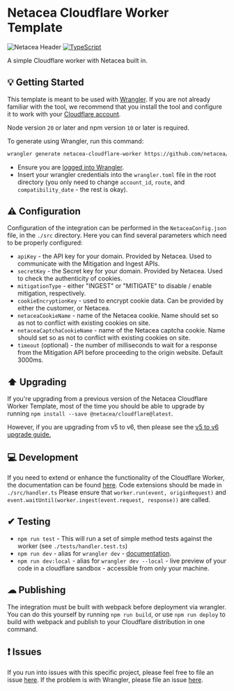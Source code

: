 # Netacea Cloudflare Worker Template

![Netacea Header](https://assets.ntcacdn.net/header.jpg)
[![TypeScript](https://img.shields.io/badge/%3C%2F%3E-TypeScript-%230074c1.svg)](http://www.typescriptlang.org/)

A simple Cloudflare worker with Netacea built in.

## 💡 Getting Started

This template is meant to be used with [Wrangler](https://developers.cloudflare.com/workers/wrangler/). If you are not already familiar with the tool, we recommend that you install the tool and configure it to work with your [Cloudflare account](https://dash.cloudflare.com).

Node version `20` or later and npm version `10` or later is required.

To generate using Wrangler, run this command:

```bash
wrangler generate netacea-cloudflare-worker https://github.com/netacea/cloudflare-worker-template-typescript
```

- Ensure you are [logged into Wrangler](https://developers.cloudflare.com/workers/wrangler/commands/#login).
- Insert your wrangler credentials into the `wrangler.toml` file in the root directory (you only need to change `account_id`, `route`, and `compatibility_date` - the rest is okay).

## ⚠️ Configuration

Configuration of the integration can be performed in the `NetaceaConfig.json` file, in the `./src` directory.
Here you can find several parameters which need to be properly configured:

  - `apiKey` - the API key for your domain. Provided by Netacea. Used to communicate with the Mitigation and Ingest APIs.
  - `secretKey` - the Secret key for your domain. Provided by Netacea. Used to check the authenticity of cookies.
  - `mitigationType` - either "INGEST" or "MITIGATE" to disable / enable mitigation, respectively.
  - `cookieEncryptionKey` - used to encrypt cookie data. Can be provided by either the customer, or Netacea.
  - `netaceaCookieName` - name of the Netacea cookie. Name should set so as not to conflict with existing cookies on site.
  - `netaceaCaptchaCookieName` - name of the Netacea captcha cookie. Name should set so as not to conflict with existing cookies on site.
  - `timeout` (optional) - the number of milliseconds to wait for a response from the Mitigation API before proceeding to the origin website. Default 3000ms.

## ⬆️ Upgrading

If you're upgrading from a previous version of the Netacea Cloudflare Worker Template,
most of the time you should be able to upgrade by running `npm install --save @netacea/cloudflare@latest`.

However, if you are upgrading from v5 to v6, then please see the
[v5 to v6 upgrade guide.](./docs/upgrading_v5_to_v6.md)

## 💻 Development

If you need to extend or enhance the functionality of the Cloudflare Worker, the documentation can be found [here](https://developers.cloudflare.com/workers/).
Code extensions should be made in `./src/handler.ts`
Please ensure that `worker.run(event, originRequest)` and `event.waitUntil(worker.ingest(event.request, response))` are called.

## ✔ Testing

- `npm run test` - This will run a set of simple method tests against the worker (see `./tests/handler.test.ts`)
- `npm run dev` - alias for `wrangler dev` - [documentation](https://developers.cloudflare.com/workers/wrangler/commands/#dev).
- `npm run dev:local` - alias for `wrangler dev --local` - live preview of your code in a cloudflare sandbox - accessible from only your machine.

## ☁ Publishing

The integration must be built with webpack before deployment via wrangler.
You can do this yourself by running `npm run build`, or use `npm run deploy`
to build with webpack and publish to your Cloudflare distribution in one command.

## ❗ Issues

If you run into issues with this specific project, please feel free to file an issue [here](https://github.com/Netacea/cloudflare-worker-template-typescript/issues). If the problem is with Wrangler, please file an issue [here](https://github.com/cloudflare/workers-sdk/tree/main/packages/wrangler).

